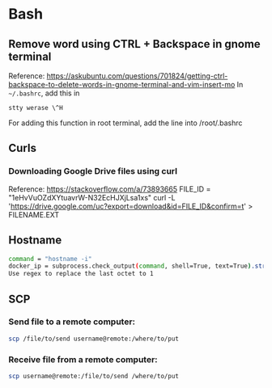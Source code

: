 # Bash

## Remove word using CTRL + Backspace in gnome terminal
Reference: https://askubuntu.com/questions/701824/getting-ctrl-backspace-to-delete-words-in-gnome-terminal-and-vim-insert-mo
In `~/.bashrc`, add this in
```
stty werase \^H
```
For adding this function in root terminal, add the line into /root/.bashrc

## Curls
### Downloading Google Drive files using curl
Reference: https://stackoverflow.com/a/73893665
FILE_ID = "1eHvVuOZdXYtuavrW-N32EcHJXjLsa1xs"
curl -L 'https://drive.google.com/uc?export=download&id=FILE_ID&confirm=t' > FILENAME.EXT

## Hostname
```bash
command = "hostname -i"
docker_ip = subprocess.check_output(command, shell=True, text=True).strip()
Use regex to replace the last octet to 1
```

## SCP
### Send file to a remote computer:

```bash
scp /file/to/send username@remote:/where/to/put
```

### Receive file from a remote computer:
```bash
scp username@remote:/file/to/send /where/to/put
```